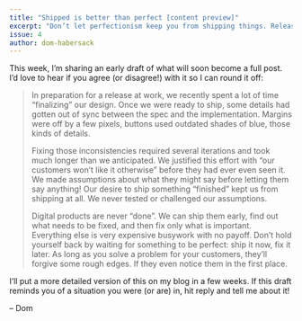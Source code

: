 ```yaml
---
title: "Shipped is better than perfect [content preview]"
excerpt: "Don’t let perfectionism keep you from shipping things. Release (too) early, then clean it up after you got some real feedback on it."
issue: 4
author: dom-habersack
---
```

This week, I’m sharing an early draft of what will soon become a full post. I’d love to hear if you agree (or disagree!) with it so I can round it off:

> In preparation for a release at work, we recently spent a lot of time “finalizing” our design. Once we were ready to ship, some details had gotten out of sync between the spec and the implementation. Margins were off by a few pixels, buttons used outdated shades of blue, those kinds of details.
>
> Fixing those inconsistencies required several iterations and took much longer than we anticipated. We justified this effort with “our customers won’t like it otherwise” before they had ever even seen it. We made assumptions about what they might say before letting them say anything! Our desire to ship something “finished” kept us from shipping at all. We never tested or challenged our assumptions.
>
> Digital products are never “done”. We can ship them early, find out what needs to be fixed, and then fix only what is important. Everything else is very expensive busywork with no payoff. Don’t hold yourself back by waiting for something to be perfect: ship it now, fix it later. As long as you solve a problem for your customers, they’ll forgive some rough edges. If they even notice them in the first place.

I’ll put a more detailed version of this on my blog in a few weeks. If this draft reminds you of a situation you were (or are) in, hit reply and tell me about it!

– Dom
